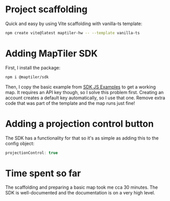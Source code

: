 # Project scaffolding

Quick and easy by using Vite scaffolding with vanilla-ts template:

```sh
npm create vite@latest maptiler-hw -- --template vanilla-ts
```

# Adding MapTiler SDK

First, I install the package:

```sh
npm i @maptiler/sdk
```

Then, I copy the basic example from [SDK JS Examples](https://docs.maptiler.com/sdk-js/examples/ts-get-started/) to get a working map. It requires an API key though, so I solve this problem first. Creating an account creates a default key automatically, so I use that one. Remove extra code that was part of the template and the map runs just fine!

# Adding a projection control button

The SDK has a functionality for that so it's as simple as adding this to the config object:

```ts
projectionControl: true
```

# Time spent so far

The scaffolding and preparing a basic map took me cca 30 minutes. The SDK is well-documented and the documentation is on a very high level.
